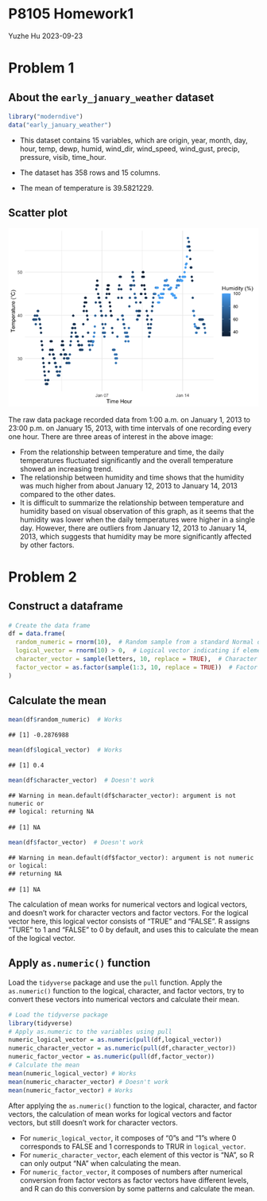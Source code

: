 P8105 Homework1
================
Yuzhe Hu
2023-09-23

# Problem 1

## About the `early_january_weather` dataset

``` r
library("moderndive")
data("early_january_weather")
```

- This dataset contains 15 variables, which are origin, year, month,
  day, hour, temp, dewp, humid, wind_dir, wind_speed, wind_gust, precip,
  pressure, visib, time_hour.

- The dataset has 358 rows and 15 columns.

- The mean of temperature is 39.5821229.

## Scatter plot

![](p8105_hw1_yh3676_files/figure-gfm/image-1.png)<!-- -->

The raw data package recorded data from 1:00 a.m. on January 1, 2013 to
23:00 p.m. on January 15, 2013, with time intervals of one recording
every one hour. There are three areas of interest in the above image:

- From the relationship between temperature and time, the daily
  temperatures fluctuated significantly and the overall temperature
  showed an increasing trend.
- The relationship between humidity and time shows that the humidity was
  much higher from about January 12, 2013 to January 14, 2013 compared
  to the other dates.
- It is difficult to summarize the relationship between temperature and
  humidity based on visual observation of this graph, as it seems that
  the humidity was lower when the daily temperatures were higher in a
  single day. However, there are outliers from January 12, 2013 to
  January 14, 2013, which suggests that humidity may be more
  significantly affected by other factors.

# Problem 2

## Construct a dataframe

``` r
# Create the data frame
df = data.frame(
  random_numeric = rnorm(10),  # Random sample from a standard Normal distribution
  logical_vector = rnorm(10) > 0,  # Logical vector indicating if elements are > 0
  character_vector = sample(letters, 10, replace = TRUE),  # Character vector of length 10
  factor_vector = as.factor(sample(1:3, 10, replace = TRUE))  # Factor vector with 3 levels
)
```

## Calculate the mean

``` r
mean(df$random_numeric)  # Works
```

    ## [1] -0.2876988

``` r
mean(df$logical_vector)  # Works
```

    ## [1] 0.4

``` r
mean(df$character_vector)  # Doesn't work
```

    ## Warning in mean.default(df$character_vector): argument is not numeric or
    ## logical: returning NA

    ## [1] NA

``` r
mean(df$factor_vector)  # Doesn't work
```

    ## Warning in mean.default(df$factor_vector): argument is not numeric or logical:
    ## returning NA

    ## [1] NA

The calculation of mean works for numerical vectors and logical vectors,
and doesn’t work for character vectors and factor vectors. For the
logical vector here, this logical vector consists of “TRUE” and “FALSE”.
R assigns “TURE” to 1 and “FALSE” to 0 by default, and uses this to
calculate the mean of the logical vector.

## Apply `as.numeric()` function

Load the `tidyverse` package and use the `pull` function. Apply the
`as.numeric()` function to the logical, character, and factor vectors,
try to convert these vectors into numerical vectors and calculate their
mean.

``` r
# Load the tidyverse package
library(tidyverse)
# Apply as.numeric to the variables using pull
numeric_logical_vector = as.numeric(pull(df,logical_vector))
numeric_character_vector = as.numeric(pull(df,character_vector))
numeric_factor_vector = as.numeric(pull(df,factor_vector))
# Calculate the mean
mean(numeric_logical_vector) # Works
mean(numeric_character_vector) # Doesn't work
mean(numeric_factor_vector) # Works
```

After applying the `as.numeric()` function to the logical, character,
and factor vectors, the calculation of mean works for logical vectors
and factor vectors, but still doesn’t work for character vectors.

- For `numeric_logical_vector`, it composes of “0”s and “1”s where 0
  corresponds to FALSE and 1 corresponds to TRUR in `logical_vector`.
- For `numeric_character_vector`, each element of this vector is “NA”,
  so R can only output “NA” when calculating the mean.
- For `numeric_factor_vector`, it composes of numbers after numerical
  conversion from factor vectors as factor vectors have different
  levels, and R can do this conversion by some patterns and calculate
  the mean.
